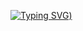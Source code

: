 [![Typing SVG](https://readme-typing-svg.demolab.com?font=Consolas&pause=1000&color=7AAC3C&background=99FF7500&center=true&vCenter=true&random=false&width=435&lines=Hello%2C+world!+I'm+Marco+%3A))](https://git.io/typing-svg)

<!--
**odlot/odlot** is a ✨ _special_ ✨ repository because its `README.md` (this file) appears on your GitHub profile.

Here are some ideas to get you started:

- 🔭 I’m currently working on ...
- 🌱 I’m currently learning ...
- 👯 I’m looking to collaborate on ...
- 🤔 I’m looking for help with ...
- 💬 Ask me about ...
- 📫 How to reach me: ...
- 😄 Pronouns: ...
- ⚡ Fun fact: ...
-->
